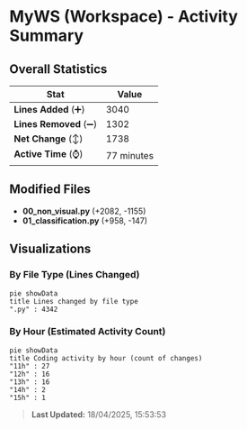 # MyWS (Workspace) - Activity Summary 

## Overall Statistics

| Stat                   | Value                                                             |
| ---------------------- | ----------------------------------------------------------------- |
| **Lines Added** (➕)   | 3040                                          |
| **Lines Removed** (➖) | 1302                                        |
| **Net Change** (↕)    | 1738                |
| **Active Time** (⌚)   | 77 minutes |


## Modified Files
- **00_non_visual.py** (+2082, -1155)
- **01_classification.py** (+958, -147)

## Visualizations

### By File Type (Lines Changed)

```mermaid
pie showData
title Lines changed by file type
".py" : 4342
```

### By Hour (Estimated Activity Count)

```mermaid
pie showData
title Coding activity by hour (count of changes)
"11h" : 27
"12h" : 16
"13h" : 16
"14h" : 2
"15h" : 1
```


> **Last Updated:** 18/04/2025, 15:53:53
